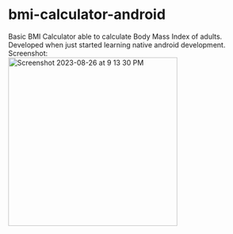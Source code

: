 # bmi-calculator-android

Basic BMI Calculator able to calculate Body Mass Index of adults. Developed when just started learning native android development.<br>
Screenshot:<br>
<img width="341" alt="Screenshot 2023-08-26 at 9 13 30 PM" src="https://github.com/Abid-Hasan/bmi-calculator-android/assets/34839127/95f360d9-d283-4740-a71d-8dee9e575150">
